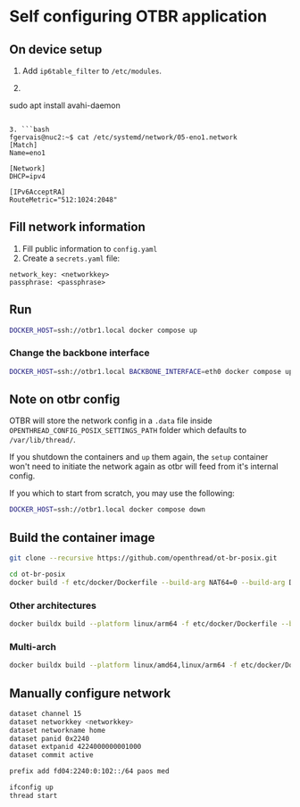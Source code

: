 # Self configuring OTBR application

## On device setup

1. Add `ip6table_filter` to `/etc/modules`.

2. ```bash
sudo apt install avahi-daemon
```

3. ```bash
fgervais@nuc2:~$ cat /etc/systemd/network/05-eno1.network 
[Match]
Name=eno1

[Network]
DHCP=ipv4

[IPv6AcceptRA]
RouteMetric="512:1024:2048"
```

## Fill network information

1. Fill public information to `config.yaml`
2. Create a `secrets.yaml` file:

```
network_key: <networkkey>
passphrase: <passphrase>
```

## Run

```bash
DOCKER_HOST=ssh://otbr1.local docker compose up
```

### Change the backbone interface

```bash
DOCKER_HOST=ssh://otbr1.local BACKBONE_INTERFACE=eth0 docker compose up
```

## Note on otbr config

OTBR will store the network config in a `.data` file inside
`OPENTHREAD_CONFIG_POSIX_SETTINGS_PATH` folder which defaults to `/var/lib/thread/`.

If you shutdown the containers and `up` them again, the `setup` container won't
need to initiate the network again as otbr will feed from it's internal config.

If you which to start from scratch, you may use the following:

```bash
DOCKER_HOST=ssh://otbr1.local docker compose down
```

## Build the container image

```bash
git clone --recursive https://github.com/openthread/ot-br-posix.git

cd ot-br-posix
docker build -f etc/docker/Dockerfile --build-arg NAT64=0 --build-arg DNS64=0 --build-arg MDNS=avahi --build-arg OTBR_OPTIONS="-DOTBR_DBUS=OFF -DOTBR_TREL=ON" -t francoisgervais/${PWD##*/} .
```

### Other architectures

```bash
docker buildx build --platform linux/arm64 -f etc/docker/Dockerfile --build-arg NAT64=0 --build-arg DNS64=0 --build-arg MDNS=avahi --build-arg OTBR_OPTIONS="-DOTBR_DBUS=OFF -DOTBR_TREL=ON" -t francoisgervais/${PWD##*/} --load .
```

### Multi-arch

```bash
docker buildx build --platform linux/amd64,linux/arm64 -f etc/docker/Dockerfile --build-arg NAT64=0 --build-arg DNS64=0 --build-arg MDNS=avahi --build-arg OTBR_OPTIONS="-DOTBR_DBUS=OFF -DOTBR_TREL=ON" -t francoisgervais/${PWD##*/}:ipv6-only --push .
```

## Manually configure network

```bash
dataset channel 15
dataset networkkey <networkkey>
dataset networkname home
dataset panid 0x2240
dataset extpanid 4224000000001000
dataset commit active
```

```bash
prefix add fd04:2240:0:102::/64 paos med
```

```bash
ifconfig up
thread start
```